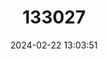 ---
title: "133027"
category: "Siderastrea radians"
draft: false
date: 2024-02-22 13:03:51
languages:
  Spanish; Castilian: ["Coral Estrellita Chica"]
  French: ["Petit Corail Starlette"]
  English: ["Lesser Starlet Coral"]
---